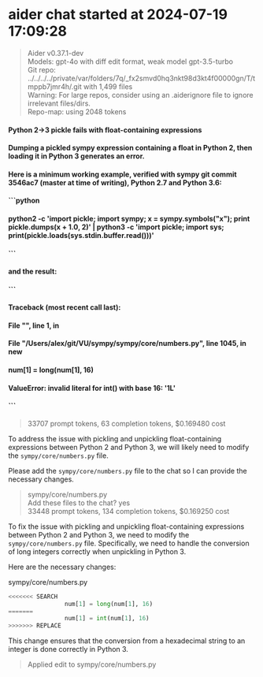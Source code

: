
# aider chat started at 2024-07-19 17:09:28

> Aider v0.37.1-dev  
> Models: gpt-4o with diff edit format, weak model gpt-3.5-turbo  
> Git repo: ../../../../private/var/folders/7q/_fx2smvd0hq3nkt98d3kt4f00000gn/T/tmppb7jmr4h/.git with 1,499 files  
> Warning: For large repos, consider using an .aiderignore file to ignore irrelevant files/dirs.  
> Repo-map: using 2048 tokens  

#### Python 2->3 pickle fails with float-containing expressions  
#### Dumping a pickled sympy expression containing a float in Python 2, then loading it in Python 3 generates an error.  
####   
#### Here is a minimum working example, verified with sympy git commit 3546ac7 (master at time of writing), Python 2.7 and Python 3.6:  
####   
#### ```python  
#### python2 -c 'import pickle; import sympy; x = sympy.symbols("x"); print pickle.dumps(x + 1.0, 2)' | python3 -c 'import pickle; import sys; print(pickle.loads(sys.stdin.buffer.read()))'  
#### ```  
####   
#### and the result:  
####   
#### ```  
#### Traceback (most recent call last):  
####   File "<string>", line 1, in <module>  
####   File "/Users/alex/git/VU/sympy/sympy/core/numbers.py", line 1045, in __new__  
####     num[1] = long(num[1], 16)  
#### ValueError: invalid literal for int() with base 16: '1L'  
#### ```  
> 33707 prompt tokens, 63 completion tokens, $0.169480 cost  

To address the issue with pickling and unpickling float-containing expressions between Python 2 and Python 3, we will likely need to modify the `sympy/core/numbers.py` file.

Please add the `sympy/core/numbers.py` file to the chat so I can provide the necessary changes.

> sympy/core/numbers.py  
> Add these files to the chat? yes  
> 33448 prompt tokens, 134 completion tokens, $0.169250 cost  

To fix the issue with pickling and unpickling float-containing expressions between Python 2 and Python 3, we need to modify the `sympy/core/numbers.py` file. Specifically, we need to handle the conversion of long integers correctly when unpickling in Python 3.

Here are the necessary changes:

sympy/core/numbers.py
```python
<<<<<<< SEARCH
                num[1] = long(num[1], 16)
=======
                num[1] = int(num[1], 16)
>>>>>>> REPLACE
```

This change ensures that the conversion from a hexadecimal string to an integer is done correctly in Python 3.

> Applied edit to sympy/core/numbers.py  
